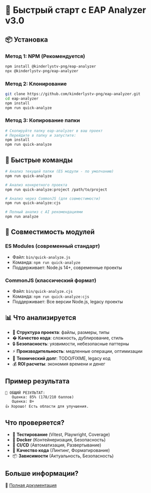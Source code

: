 # 🚀 Быстрый старт с EAP Analyzer v3.0

## 📦 Установка

### Метод 1: NPM (Рекомендуется)
```bash
npm install @kinderlystv-png/eap-analyzer
npx @kinderlystv-png/eap-analyzer
```

### Метод 2: Клонирование
```bash
git clone https://github.com/kinderlystv-png/eap-analyzer.git
cd eap-analyzer
npm install
npm run quick-analyze
```

### Метод 3: Копирование папки
```bash
# Скопируйте папку eap-analyzer в ваш проект
# Перейдите в папку и запустите:
npm install
npm run quick-analyze
```

## 🎯 Быстрые команды

```bash
# Анализ текущей папки (ES модули - по умолчанию)
npm run quick-analyze

# Анализ конкретного проекта
npm run quick-analyze:project /path/to/project

# Анализ через CommonJS (для совместимости)
npm run quick-analyze:cjs

# Полный анализ с AI рекомендациями
npm run analyze
```

## 🔧 Совместимость модулей

### ES Modules (современный стандарт)
- Файл: `bin/quick-analyze.js`
- Команда: `npm run quick-analyze`
- Поддерживает: Node.js 14+, современные проекты

### CommonJS (классический формат)
- Файл: `bin/quick-analyze.cjs`
- Команда: `npm run quick-analyze:cjs`
- Поддерживает: Все версии Node.js, legacy проекты

## 📊 Что анализируется

- 📁 **Структура проекта**: файлы, размеры, типы
- � **Качество кода**: сложность, дублирование, стиль
- 🔒 **Безопасность**: уязвимости, небезопасные паттерны
- ⚡ **Производительность**: медленные операции, оптимизации
- 💸 **Технический долг**: TODO/FIXME, legacy код
- 💰 **ROI расчеты**: экономия времени и денег

## Пример результата

```
🎯 ОБЩИЙ РЕЗУЛЬТАТ:
   Оценка: 85% (178/210 баллов)
   Оценка: B+
👍 Хорошо! Есть области для улучшения.
```

## Что проверяется?

- 🧪 **Тестирование** (Vitest, Playwright, Coverage)
- 🐳 **Docker** (Контейнеризация, Безопасность)
- 🔄 **CI/CD** (Автоматизация, Развертывание)
- 📝 **Качество кода** (Линтинг, Форматирование)
- 📦 **Зависимости** (Актуальность, Безопасность)

## Больше информации?

📖 [Полная документация](README.md)
